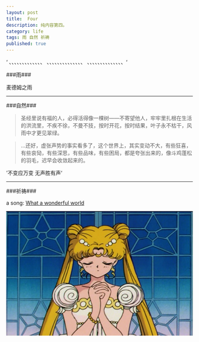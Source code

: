 ```yaml
---
layout: post
title:  Four
description: 纯内容第四。
category: life
tags: 雨 自然 祈祷
published: true
---
```



‘ 、、、、、、、、、、、、、
 、、、、、、、、、、、、、、
 、、、、、、、、、、、、、、‘
 
 ###雨###
 
 麦德姆之雨 
 
 ---
 
 ###自然###
 
 >圣经里说有福的人，必得活得像一棵树——不寄望他人，牢牢里扎根在生活的洪流里，不疾不徐，不曼不技，按时开花，按时结果，叶子永不枯干，风雨中才更见翠绿。
 
 >...还好，虚张声势的事实看多了，这个世界上，其实变动不大，有些狂喜，有些哀恸，有些深思，有些品味，有些困局，都是夸张出来的，像斗鸡蓬松的羽毛，迟早会收敛起来的。
 
 ’不变应万变 无声胜有声‘
 
 
 ---
 
 ###祈祷###
 
 a song: [What a wonderful world](http://www.xiami.com/song/1337623?spm=a1z1s.6843761.226669510.10.KkdYCY&from=search_popup_song)
  
 ![img](/images/blog-article-images/pray.jpg)


